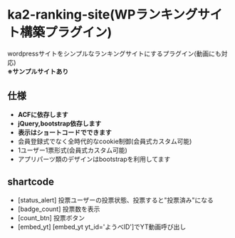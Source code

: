 # ka2-ranking-site(WPランキングサイト構築プラグイン)
wordpressサイトをシンプルなランキングサイトにするプラグイン(動画にも対応)  
**※サンプルサイトあり**
## 仕様
- __ACFに依存します__
- __jQuery,bootstrap依存します__
- __表示はショートコードでできます__
- 会員登録式でなく全時代的なcookie制御(会員式カスタム可能)
- 1ユーザー1票形式(会員式カスタム可能)
- アプリパーツ類のデザインはbootstrapを利用してます

## shartcode
- [status_alert] 投票ユーザーの投票状態、投票すると"投票済み"になる
- [badge_count] 投票数を表示
- [count_btn] 投票ボタン
- [embed_yt] [embed_yt yt_id='ようべID']でYT動画呼び出し